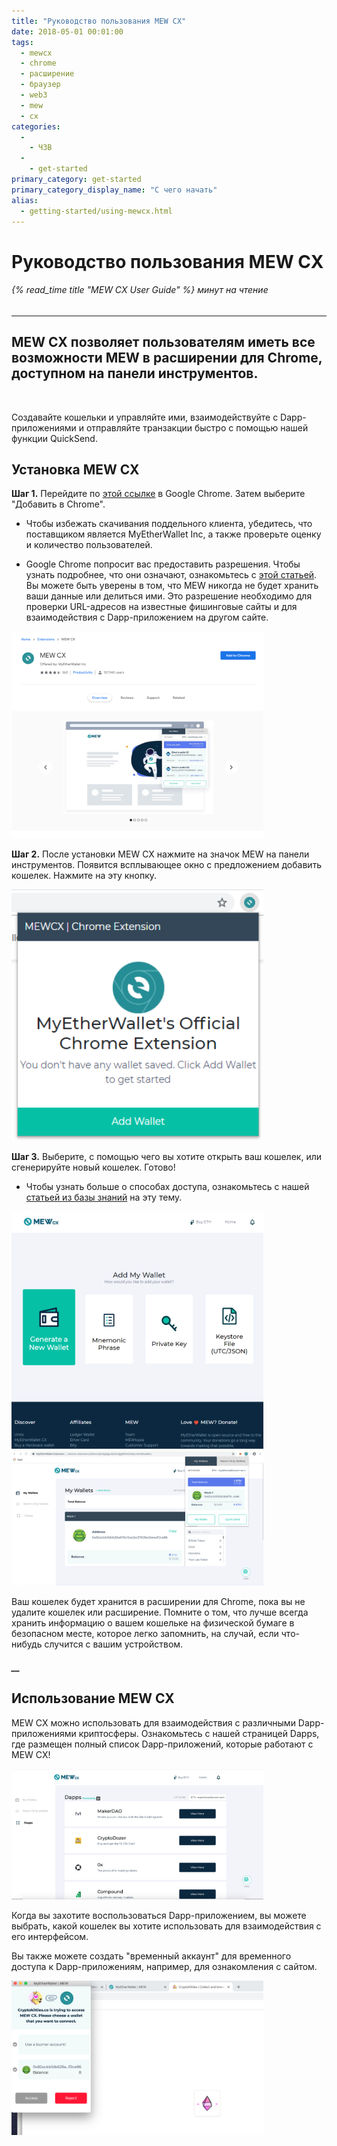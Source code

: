 ```yaml
---
title: "Руководство пользования MEW CX"
date: 2018-05-01 00:01:00
tags:
  - mewcx
  - chrome
  - расширение
  - браузер
  - web3
  - mew
  - cx
categories:
  - 
    - ЧЗВ
  - 
    - get-started
primary_category: get-started
primary_category_display_name: "С чего начать"
alias:
  - getting-started/using-mewcx.html
---
```


# **Руководство пользования MEW CX**

###### {% read_time title "MEW CX User Guide" %} минут на чтение

* * *

## MEW CX позволяет пользователям иметь все возможности MEW в расширении для Chrome, доступном на панели инструментов.

<br>

Создавайте кошельки и управляйте ими, взаимодействуйте с Dapp-приложениями и отправляйте транзакции быстро с помощью нашей функции QuickSend.

## **Установка MEW CX**

**Шаг 1.** Перейдите по [этой ссылке](https://chrome.google.com/webstore/detail/myetherwallet-extension/nlbmnnijcnlegkjjpcfjclmcfggfefdm?hl=en) в Google Chrome. Затем выберите "Добавить в Chrome".

-   Чтобы избежать скачивания поддельного клиента, убедитесь, что поставщиком является MyEtherWallet Inc, а также проверьте оценку и количество пользователей.

-   Google Chrome попросит вас предоставить разрешения. Чтобы узнать подробнее, что они означают, ознакомьтесь с [этой статьей](https://www.howtogeek.com/291095/why-do-chrome-extensions-need-all-your-data-on-the-websites-you-visit/). Вы можете быть уверены в том, что MEW никогда не будет хранить ваши данные или делиться ими. Это разрешение необходимо для проверки URL-адресов на известные фишинговые сайты и для взаимодействия с Dapp-приложением на другом сайте.

<img src="/images/posts/diving-deeper/MEWCX1.png" width="80%" />

**Шаг 2.** После установки MEW CX нажмите на значок MEW на панели инструментов. Появится всплывающее окно с предложением добавить кошелек. Нажмите на эту кнопку.

<img src="/images/posts/diving-deeper/MEWCX2.png" width="80%" />

**Шаг 3.** Выберите, с помощью чего вы хотите открыть ваш кошелек, или сгенерируйте новый кошелек. Готово!

-   Чтобы узнать больше о способах доступа, ознакомьтесь с нашей [статьей из базы знаний](/@@@@@@/getting-started/how-to-access-your-wallet/) на эту тему.

<img src="/images/posts/diving-deeper/MEWCX3.png" width="80%" />

<img src="/images/posts/diving-deeper/MEWCX4.5.png" width="80%" />

Ваш кошелек будет хранится в расширении для Chrome, пока вы не удалите кошелек или расширение. Помните о том, что лучше всегда хранить информацию о вашем кошельке на физической бумаге в безопасном месте, которое легко запомнить, на случай, если что-нибудь случится с вашим устройством.

##### \_\_

## **Использование MEW CX**

MEW CX можно использовать для взаимодействия с различными Dapp-приложениями криптосферы. Ознакомьтесь с нашей страницей Dapps, где размещен полный список Dapp-приложений, которые работают с MEW CX!

<img src="/images/posts/diving-deeper/MEWCX6.png" width="80%" />

Когда вы захотите воспользоваться Dapp-приложением, вы можете выбрать, какой кошелек вы хотите использовать для взаимодействия с его интерфейсом.

Вы также можете создать "временный аккаунт" для временного доступа к Dapp-приложениям, например, для ознакомления с сайтом.

<img src="/images/posts/diving-deeper/MEWCX7.png" width="80%" />
